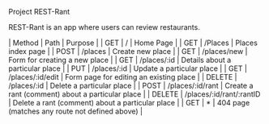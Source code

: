 Project REST-Rant

REST-Rant is an app where users can review restaurants.

| Method | Path | Purpose |
| GET | / | Home Page |
| GET | /Places | Places index page |
| POST | /places | Create new place |
| GET | /places/new | Form for creating a new place |
| GET | /places/:id | Details about a particular place |
| PUT | /places/:id | Update a particular place |
| GET | /places/:id/edit | Form page for editing an existing place |
| DELETE | /places/:id | Delete a particular place |
| POST | /places/:id/rant | Create a rant (comment) about a particular place |
| DELETE | /places/:id/rant/:rantID | Delete a rant (comment) about a particular place |
| GET | \* | 404 page (matches any route not defined above) |
